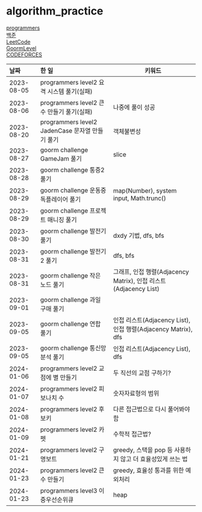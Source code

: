# algorithm_practice

[programmers](https://school.programmers.co.kr/)
<br>
[백준](https://www.acmicpc.net/)
<br>
[LeetCode](https://leetcode.com/)
<br>
[GoormLevel](https://level.goorm.io/)
<br>
[CODEFORCES](https://codeforces.com/)

| 날짜       | 한 일                                           | 키워드                                                           |
| :--------- | :---------------------------------------------- | ---------------------------------------------------------------- |
| 2023-08-05 | programmers level2 요격 시스템 풀기(실패)       |                                                                  |
| 2023-08-06 | programmers level2 큰 수 만들기 풀기(실패)      | 나중에 풀이 성공                                                 |
| 2023-08-20 | programmers level2 JadenCase 문자열 만들기 풀기 | 객체불변성                                                       |
| 2023-08-27 | goorm challenge GameJam 풀기                    | slice                                                            |
| 2023-08-28 | goorm challenge 통증2 풀기                      |
| 2023-08-29 | goorm challenge 운동중독플레이어 풀기           | map(Number), system input, Math.trunc()                          |
| 2023-08-29 | goorm challenge 프로젝트 매니징 풀기            |
| 2023-08-30 | goorm challenge 발전기 풀기                     | dxdy 기법, dfs, bfs                                              |
| 2023-08-31 | goorm challenge 발전기2 풀기                    | dfs, bfs                                                         |
| 2023-08-31 | goorm challenge 작은 노드 풀기                  | 그래프, 인접 행렬(Adjacency Matrix), 인접 리스트(Adjacency List) |
| 2023-09-01 | goorm challenge 과일 구매 풀기                  |                                                                  |
| 2023-09-05 | goorm challenge 연합 풀기                       | 인접 리스트(Adjacency List), 인접 행렬(Adjacency Matrix), dfs    |
| 2023-09-05 | goorm challenge 통신망 분석 풀기                | 인접 리스트(Adjacency List), dfs                                 |
| 2024-01-06 | programmers level2 교점에 별 만들기             | 두 직선의 교점 구하기?                                           |
| 2024-01-07 | programmers level2 피보나치 수                  | 숫자자료형의 범위                                                |
| 2024-01-08 | programmers level2 후보키                       | 다른 접근법으로 다시 풀어봐야 함                                 |
| 2024-01-09 | programmers level2 카펫                         | 수학적 접근법?                                                   |
| 2024-01-21 | programmers level2 구명보트                     | greedy, 스택을 pop 등 사용하지 않고 더 효율성있게 쓰는 법        |
| 2024-01-23 | programmers level2 큰 수 만들기                 | greedy, 효율성 통과를 위한 예외처리                              |
| 2024-01-23 | programmers level3 이중우선순위큐               | heap                                                             |
